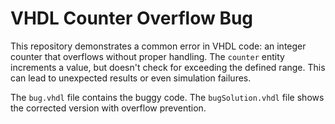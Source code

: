 # VHDL Counter Overflow Bug

This repository demonstrates a common error in VHDL code: an integer counter that overflows without proper handling. The `counter` entity increments a value, but doesn't check for exceeding the defined range. This can lead to unexpected results or even simulation failures.

The `bug.vhdl` file contains the buggy code. The `bugSolution.vhdl` file shows the corrected version with overflow prevention.